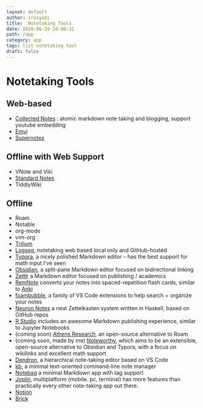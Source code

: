 ```yaml
---
layout: default
author: irosyadi
title:  Notetaking Tools
date: 2020-06-29 20:00:31
path: /app
category: app
tags: list notetaking tool
draft: false
---
```


# Notetaking Tools

## Web-based
- [Collected Notes](https://collectednotes.com/) : atomic markdown note taking and blogging, support youtube embedding
- [Emvi](https://emvi.com/)
- [Supernotes](https://supernotes.app)

## Offline with Web Support
- VNote and Viki
- [Standard Notes](https://standardnotes.org/)
- TiddlyWiki

## Offline
- Roam
- Notable
- org-mode
- vim-org
- [Trilium](https://github.com/zadam/trilium)
- [Logseq](https://logseq.com/), notetaking web based local only and GitHub-hosted
- [Typora](https://typora.io/), a nicely polished Markdown editor – has the best support for math input I’ve seen
- [Obsidian](https://obsidian.md/features), a split-pane Markdown editor focused on bidirectional linking
- [Zettlr](https://www.zettlr.com/) a Markdown editor focused on publishing / academics
- [RemNote](https://www.remnote.io/) converts your notes into spaced-repetition flash cards, similar to [Anki](https://apps.ankiweb.net/)
- [foambubble](https://foambubble.github.io/foam/), a family of VS Code extensions to help search + organize your notes
- [Neuron Notes](https://www.srid.ca/b6df4059.html) a neat Zettelkasten system written in Haskell, based on GitHub repos
- [R Studio](https://rstudio.com/) includes an awesome Markdown publishing experience, similar to Jupyter Notebooks
- (coming soon) [Athens Research](https://github.com/athensresearch/athens), an open-source alternative to Roam
- (coming soon, made by me) [Noteworthy](https://noteworthy.ink/), which aims to be an extensible, open-source alternative to Obsidian and Typora, with a focus on wikilinks and excellent math support
- [Dendron](https://www.dendron.so/), a hierarchical note-taking editor based on VS Code
- [kb](https://github.com/gnebbia/kb), a minimal text-oriented command-line note manager
- [Notebag](https://notebag.app/) a minimal Markdown app with tag support
- [Joplin](https://joplinapp.org/),  multiplatform (mobile. pc, terminal) has more features than practically every other note-taking app out there.
- [Notion](https://notion.so/)
- [Brick](https://brick.do/)